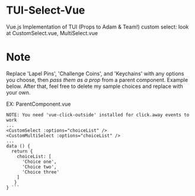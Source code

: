 # TUI-Select-Vue
Vue.js Implementation of TUI (Props to Adam & Team!) custom select: look at CustomSelect.vue, MultiSelect.vue

# Note
Replace 'Lapel Pins', 'Challenge Coins', and 'Keychains' with any options you choose, then *pass them as a prop* from a parent component. Example below. After that, feel free to delete my sample choices and replace with your own.

EX: ParentComponent.vue

```
NOTE: You need 'vue-click-outside' installed for click.away events to work
...
<CustomSelect :options="choiceList" />
<CustomMultiSelect :options="choiceList" />
...
data () {
  return {
    choiceList: [
      'Choice one',
      'Choice two',
      'Choice three'
    ]
   }
} ```
